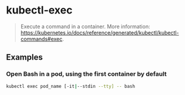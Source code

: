# kubectl-exec

> Execute a command in a container. More information: <https://kubernetes.io/docs/reference/generated/kubectl/kubectl-commands#exec>.

## Examples

### Open Bash in a pod, using the first container by default

```bash
kubectl exec pod_name [-it|--stdin --tty] -- bash
```
